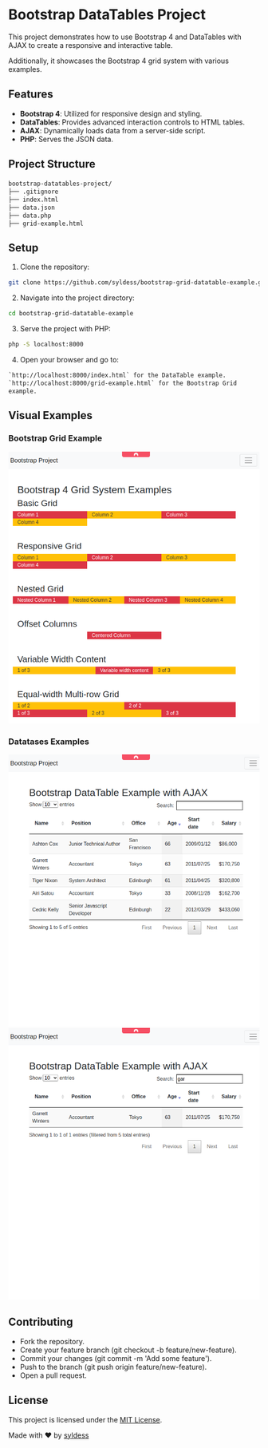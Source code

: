 # Bootstrap DataTables Project

This project demonstrates how to use Bootstrap 4 and DataTables with AJAX to create a responsive and interactive table. 

Additionally, it showcases the Bootstrap 4 grid system with various examples.

## Features

- **Bootstrap 4**: Utilized for responsive design and styling.
- **DataTables**: Provides advanced interaction controls to HTML tables.
- **AJAX**: Dynamically loads data from a server-side script.
- **PHP**: Serves the JSON data.

## Project Structure

```
bootstrap-datatables-project/
├── .gitignore
├── index.html
├── data.json
├── data.php
├── grid-example.html
```

## Setup

1. Clone the repository:

```sh
git clone https://github.com/syldess/bootstrap-grid-datatable-example.git
```

2. Navigate into the project directory:

```sh
cd bootstrap-grid-datatable-example
```

3. Serve the project with PHP:

```sh
php -S localhost:8000
```
4. Open your browser and go to:

```
`http://localhost:8000/index.html` for the DataTable example.
`http://localhost:8000/grid-example.html` for the Bootstrap Grid example.
```

## Visual Examples

### Bootstrap Grid Example

![](/img/bootstrap-grid-example.png)


### Datatases Examples

![](/img/datatable-example-1.png)
![](/img/datatable-example-2.png)

## Contributing

- Fork the repository.
- Create your feature branch (git checkout -b feature/new-feature).
- Commit your changes (git commit -m 'Add some feature').
- Push to the branch (git push origin feature/new-feature).
- Open a pull request.


## License
This project is licensed under the [MIT License](/LICENSE).

Made with ❤️ by [syldess](https://sylvaindessureault.com)